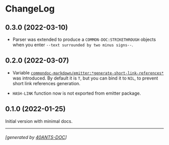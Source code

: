 <a id="x-28COMMONDOC-MARKDOWN-DOCS-2FCHANGELOG-3A-40CHANGELOG-2040ANTS-DOC-2FLOCATIVES-3ASECTION-29"></a>

# ChangeLog

<a id="x-28COMMONDOC-MARKDOWN-DOCS-2FCHANGELOG-3A-3A-7C0-2E3-2E0-7C-2040ANTS-DOC-2FLOCATIVES-3ASECTION-29"></a>

## 0.3.0 (2022-03-10)

* Parser was extended to produce a `COMMON-DOC:STRIKETHROUGH` objects
when you enter `--text surrounded by two minus signs--`.

<a id="x-28COMMONDOC-MARKDOWN-DOCS-2FCHANGELOG-3A-3A-7C0-2E2-2E0-7C-2040ANTS-DOC-2FLOCATIVES-3ASECTION-29"></a>

## 0.2.0 (2022-03-07)

* Variable [`commondoc-markdown/emitter:*generate-short-link-references*`][651c]
  was introduced. By default it is `T`, but you can bind it to `NIL`,
  to prevent short link references generation.

* `HASH-LINK` function now is not exported from emitter package.

<a id="x-28COMMONDOC-MARKDOWN-DOCS-2FCHANGELOG-3A-3A-7C0-2E1-2E0-7C-2040ANTS-DOC-2FLOCATIVES-3ASECTION-29"></a>

## 0.1.0 (2022-01-25)

Initial version with minimal docs.


[651c]: https://40ants.com/commondoc-markdown/#x-28COMMONDOC-MARKDOWN-2FEMITTER-3A-2AGENERATE-SHORT-LINK-REFERENCES-2A-20-28VARIABLE-29-29

* * *
###### [generated by [40ANTS-DOC](https://40ants.com/doc/)]
